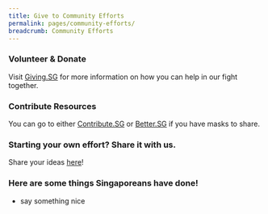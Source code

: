```yaml
---
title: Give to Community Efforts
permalink: pages/community-efforts/
breadcrumb: Community Efforts
---
```


### Volunteer & Donate

Visit <a href="https://www.giving.sg">Giving.SG</a> for more information on how you can help in our fight together.

### Contribute Resources

You can go to either <a href="https://www.contribute.sg">Contribute.SG</a> or <a href="https://www.better.sg/maskgoshare">Better.SG</a> if you have masks to share.

### Starting your own effort? Share it with us.

Share your ideas <a href="https://form.gov.sg/#!/5e3b868988573300116ca38a">here</a>!

### Here are some things Singaporeans have done!

- say something nice
